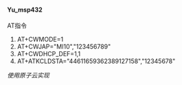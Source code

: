 <h4>Yu_msp432</h4>
<p>AT指令</p>
<ol>
    <li>AT+CWMODE=1</li>
    <li>AT+CWJAP="MI10","123456789"</li>
    <li>AT+CWDHCP_DEF=1,1</li>
    <li>AT+ATKCLDSTA="44611659362389127158","12345678"</li>
</ol>
<em>
    使用原子云实现
</em>